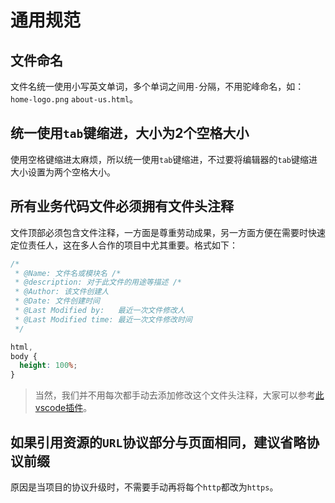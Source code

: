 # 通用规范

## 文件命名

文件名统一使用小写英文单词，多个单词之间用`-`分隔，不用驼峰命名，如：`home-logo.png` `about-us.html`。

## 统一使用`tab`键缩进，大小为2个空格大小

使用空格键缩进太麻烦，所以统一使用`tab`键缩进，不过要将编辑器的`tab`键缩进大小设置为两个空格大小。

## 所有业务代码文件必须拥有文件头注释

文件顶部必须包含文件注释，一方面是尊重劳动成果，另一方面方便在需要时快速定位责任人，这在多人合作的项目中尤其重要。格式如下：

```CSS
/*
 * @Name: 文件名或模块名 /*
 * @description: 对于此文件的用途等描述 /*
 * @Author: 该文件创建人
 * @Date: 文件创建时间
 * @Last Modified by:   最近一次文件修改人 
 * @Last Modified time: 最近一次文件修改时间
 */

html,
body {
  height: 100%;
}
```

> 当然，我们并不用每次都手动去添加修改这个文件头注释，大家可以参考[此vscode插件](https://marketplace.visualstudio.com/items?itemName=mikey.vscode-fileheader)。

## 如果引用资源的`URL`协议部分与页面相同，建议省略协议前缀

原因是当项目的协议升级时，不需要手动再将每个`http`都改为`https`。
